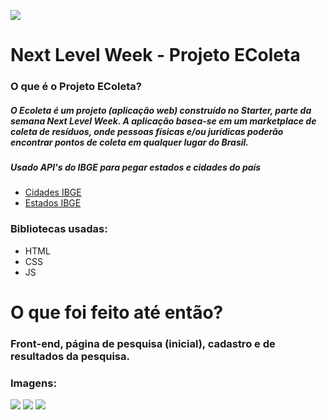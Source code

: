 ![](https://github.com/pushline/Next-Level-Week/blob/master/assets/icones/logo.svg)
# Next Level Week - Projeto EColeta

### O que é o Projeto EColeta?

##### O Ecoleta é um projeto (aplicação web) construído no Starter, parte da semana Next Level Week. A aplicação basea-se em um marketplace de coleta de resíduos, onde pessoas físicas e/ou jurídicas poderão encontrar pontos de coleta em qualquer lugar do Brasil.

##### Usado API's do IBGE para pegar estados e cidades do país
- [Cidades IBGE](https://servicodados.ibge.gov.br/api/docs/localidades?versao=1#api-Municipios-estadosUFMunicipiosGet)
- [Estados IBGE](https://servicodados.ibge.gov.br/api/v1/localidades/estados)

### Bibliotecas usadas:
- HTML
- CSS
- JS

# O que foi feito até então?

### Front-end, página de pesquisa (inicial), cadastro e de resultados da pesquisa.
### Imagens:

![](https://github.com/pushline/Next-Level-Week/blob/master/assets/img1.jpg)
![](https://github.com/pushline/Next-Level-Week/blob/master/assets/img2.png)
![](https://github.com/pushline/Next-Level-Week/blob/master/assets/img3.jpg)
